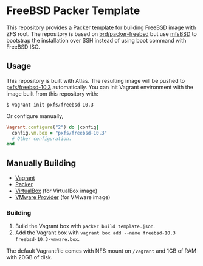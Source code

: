 FreeBSD Packer Template
=======================

This repository provides a Packer template for building FreeBSD image with ZFS root. The repository is based on [brd/packer-freebsd](https://github.com/brd/packer-freebsd) but use [mfsBSD](http://mfsbsd.vx.sk/) to bootstrap the installation over SSH instead of using boot command with FreeBSD ISO.

## Usage

This repository is built with Atlas. The resulting image will be pushed to [pxfs/freebsd-10.3](https://vagrantcloud.com/pxfs/boxes/freebsd-10.3) automatically. You can init Vagrant environment with the image built from this repository with:

```shell
$ vagrant init pxfs/freebsd-10.3
```

Or configure manually,

```ruby
Vagrant.configure("2") do |config|
  config.vm.box = "pxfs/freebsd-10.3"
  # Other configuration.
end
```

## Manually Building

* [Vagrant](https://www.vagrantup.com/)
* [Packer](https://www.packer.io/)
* [VirtualBox](https://www.virtualbox.org/) (for VirtualBox image)
* [VMware Provider](https://www.vagrantup.com/vmware) (for VMware image)

### Building

1. Build the Vagrant box with `packer build template.json`.
2. Add the Vagrant box with `vagrant box add --name freebsd-10.3 freebsd-10.3-vmware.box`.

The default Vagrantfile comes with NFS mount on `/vagrant` and 1GB of RAM with 20GB of disk.
